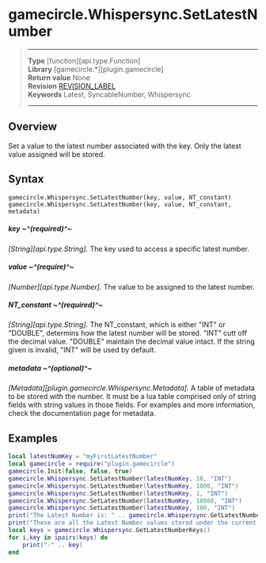 # gamecircle.Whispersync.SetLatestNumber

> --------------------- ------------------------------------------------------------------------------------------
> __Type__              [function][api.type.Function]  
> __Library__           [gamecircle.*][plugin.gamecircle]  
> __Return value__      None  
> __Revision__          [REVISION_LABEL](REVISION_URL)  
> __Keywords__          Latest, SyncableNumber, Whispersync  
> --------------------- ------------------------------------------------------------------------------------------


## Overview
Set a value to the latest number associated with the key. Only the latest value assigned will be stored. 


## Syntax
	gamecircle.Whispersync.SetLatestNumber(key, value, NT_constant)
	gamecircle.Whispersync.SetLatestNumber(key, value, NT_constant, metadata)
	
##### key ~^(required)^~
_[String][api.type.String]._ The key used to access a specific latest number.

##### value ~^(require)^~
_[Number][api.type.Number]._ The value to be assigned to the latest number.

##### NT_constant ~^(required)^~
_[String][api.type.String]._ The NT_constant, which is either "INT" or "DOUBLE", determins how the latest number will be stored. "INT" cutt off the decimal value. "DOUBLE" maintain the decimal value intact. If the string given is invalid, "INT" will be used by default.

##### metadata ~^(optional)^~
_[Metadata][plugin.gamecircle.Whispersync.Metadata]._ A table of metadata to be stored with the number. It must be a lua table comprised only of string fields with string values in those fields. For examples and more information, check the documentation page for metadata. 

## Examples

``````lua  
local latestNumKey = "myFirstLatestNumber" 
local gamecircle = require("plugin.gamecircle")  
gamecircle.Init(false, false, true)  
gamecircle.Whispersync.SetLatestNumber(latestNumKey, 10, "INT")  
gamecircle.Whispersync.SetLatestNumber(latestNumKey, 1000, "INT")  
gamecircle.Whispersync.SetLatestNumber(latestNumKey, 1, "INT")  
gamecircle.Whispersync.SetLatestNumber(latestNumKey, 10000, "INT")  
gamecircle.Whispersync.SetLatestNumber(latestNumKey, 100, "INT")  
print("The Latest Number is: " .. gamecircle.Whispersync.GetLatestNumber(latestNumKey, "INT").value)  
print("These are all the Latest Number values stored under the current GameData set of Whispersync.")  
local keys = gamecircle.Whispersync.GetLatestNumberKeys()  
for i,key in ipairs(keys) do   
	print("-" .. key)  
end  
``````
